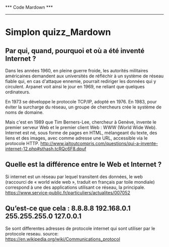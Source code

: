 *** Code Mardown ***
*********************
Simplon quizz_Mardown
==

Par qui, quand, pourquoi et où a été inventé Internet ?
-

Dans les années 1960, en pleine guerre froide, les autorités militaires américaines demandent aux universités de réfléchir à un système de réseau fiable qui, en cas d'attaque ennemie, pourrait rediriger les données qui y circulent. Arpanet voit ainsi le jour en 1969, ne reliant que quelques ordinateurs. 

En 1973 se développe le protocole TCP/IP, adopté en 1976. En 1983, pour éviter la surcharge du réseau, un groupe de chercheurs crée le système de noms de domaine. 

Mais c'est en 1989 que Tim Berners-Lee, chercheur à Genève, invente le premier serveur Web et le premier client Web : WWW (World Wide Web). Internet est né, sous forme de pages en HTML, mélangeant du texte, des liens et des images, avec comme adresse une URL, accessible via le protocole HTTP.
<http://www.jaitoutcompris.com/questions/qui-a-invente-internet-12.php#sthash.tcRQc6F8.dpuf>

Quelle est la différence entre le Web et Internet ?
-

Si internet est un réseau par lequel transitent des données, le web (raccourci de « world wide web », traduit en français par toile mondiale) correspond à une des applications utilisant ce réseau, la principale.
<https://www.service-public.fr/particuliers/actualites/007052>

Qu’est-ce que cela : 8.8.8.8 192.168.0.1 255.255.255.0 127.0.0.1 
-

Se sont differentes adresses de protocole internet qui sont utiliser par le protocole reseau.
 source: https://en.wikipedia.org/wiki/Communications_protocol


